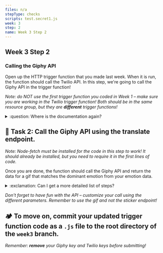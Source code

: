 ```yaml
---
files: n/a
stepType: checks
scripts: test.secret1.js
week: 3
step: 2
name: Week 3 Step 2
---
```


## Week 3 Step 2

### Calling the Giphy API

Open up the HTTP trigger function that you made last week. When it is run, the function should call the Twilio API. In this step, we're going to call the Giphy API in the trigger function!

*Note: do NOT use the first trigger function you coded in Week 1 – make sure you are working in the Twilio trigger function! Both should be in the same resource group, but they are **different** trigger functions!*

<details>
<summary>:question: Where is the documentation again?</summary>
  </br>
The documentation is here: https://developers.giphy.com/docs/api/endpoint#translate. This link has everything you need to call the Giphy API.
  <br><br/>
</details>

## **:pencil: Task 2: Call the Giphy API using the translate endpoint.**

_Note: Node-fetch must be installed for the code in this step to work! It should already be installed, but you need to require it in the first lines of code._

Once you are done, the function should call the Giphy API and return the data for a gif that matches the dominant emotion from your emotion data.

<details>
<summary>:exclamation: Can I get a more detailed list of steps?</summary>
  </br>
  
1. In the async function, create a new constant that will recieve the dominant emotion from your emotion data (i.e. angry, happy). This dominant emotion should be determined before you call on the trigger function.
2. Using node-fetch, call the Giphy translate endpoint from the documentation.
3. Run the constant through the string parameter in the endpoint (look as the documentation if this sounds confusing). Add your Giphy API key, and set the number of returned gifs to 1 by adding `&limit=1` to the endpoint.
4. Declare another constant that formats the results of the API call in json format.
5. Make this second constant the output of the function in `context.res`.

  <br><br/>
  
</details>

_Don't forget to have fun with the API – customize your call using the different parameters. Remember to use the gif and not the sticker endpoint!_

## **:camping: To move on, commit your updated trigger function code as a `.js` file to the root directory of the `week3` branch.**

*Remember: **remove** your Giphy key and Twilio keys before submitting!*
